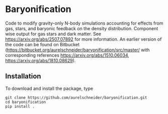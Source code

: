 # Baryonification

Code to modify gravity-only N-body simulations accounting for effects from gas, stars, and baryonic feedback on the density distribution. Component wise output for gas stars and dark matter. See https://arxiv.org/abs/2507.07892 for more information.
An earlier version of the code can be found on Bitbucket (https://bitbucket.org/aurelschneider/baryonification/src/master/ with corresponding references https://arxiv.org/abs/1510.06034, https://arxiv.org/abs/1810.08629).

## Installation

To download and install the package, type

    git clone https://github.com/aurelschneider/baryonification.git
    cd baryonification
    pip install .
    
